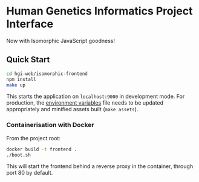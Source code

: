 # Human Genetics Informatics Project Interface

Now with Isomorphic JavaScript goodness!

## Quick Start

```sh
cd hgi-web/isomorphic-frontend
npm install
make up
```

This starts the application on `localhost:9000` in development mode. For
production, the [environment variables](.env) file needs to be updated
appropriately and minified assets built (`make assets`).

### Containerisation with Docker

From the project root:

```sh
docker build -t frontend .
./boot.sh
```

This will start the frontend behind a reverse proxy in the container,
through port 80 by default.
